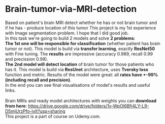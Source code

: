 # Brain-tumor-via-MRI-detection
Based on patient's brain MRI detect whether he has or not brain tumor and if he has - produce location of this tumor
This project is my 1st experience with Image segmentation problem. I hope that I did good job.<br>In this task we're going to build 2 models and solve <b>2 problems</b>:<br>
<b>The 1st one will be responsible for classification</b> (whether patient has brain tumor or not). This model is build via <b>transfer learning</b>, exactly <b>ResNet50</b> with Fine tuning. The <b>results</b> are impressive (accuracy 0.989, recall 0.99 and precission 0.98).<br>
<b>The 2nd model will detect location</b> of brain tumor for those patients who has it. This model is build via <b>ResUnet</b> architecture, uses <b>Tversky loss</b> function and metric. Results of the model were great: all <b>rates have +-99% (including recall and precision)</b>. <br>In the end you can see final visualisations of model's results and useful links.<br>
<br>Brain MRIs and ready model architectures with weights you can <b>download from here</b>: https://drive.google.com/drive/folders/1v-WpOl6Bfj4LY-L9-D5mjUrzPfo-ivlt?usp=sharing <br> 
This project is a part of course on Udemy.com.
